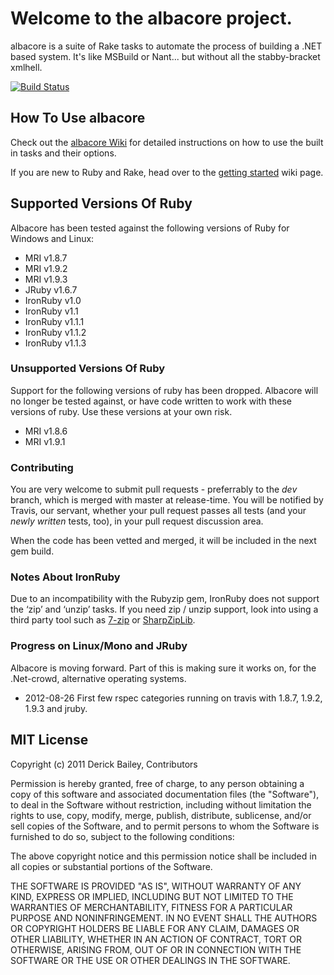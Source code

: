 # Welcome to the albacore project.

albacore is a suite of Rake tasks to automate the process of building a .NET based system. It's like MSBuild or Nant... but without all the stabby-bracket xmlhell.

[![Build Status](https://secure.travis-ci.org/Albacore/albacore.png?branch=dev)](http://travis-ci.org/Albacore/albacore)

## How To Use albacore

Check out the [albacore Wiki](https://github.com/Albacore/albacore/wiki) for detailed instructions on how to use the built in tasks and their options. 

If you are new to Ruby and Rake, head over to the [getting started](https://github.com/Albacore/albacore/wiki/Getting-Started) wiki page.

## Supported Versions Of Ruby

Albacore has been tested against the following versions of Ruby for Windows and Linux:

* MRI v1.8.7
* MRI v1.9.2
* MRI v1.9.3
* JRuby v1.6.7
* IronRuby v1.0
* IronRuby v1.1
* IronRuby v1.1.1
* IronRuby v1.1.2
* IronRuby v1.1.3

### Unsupported Versions Of Ruby

Support for the following versions of ruby has been dropped. Albacore will no longer be tested against, or have code written to work with these versions of ruby. Use these versions at your own risk.

* MRI v1.8.6
* MRI v1.9.1

### Contributing

You are very welcome to submit pull requests - preferrably to the *dev* branch, which is merged with master at release-time. You will be notified by Travis, our servant, whether your pull request passes all tests (and your *newly written* tests, too), in your pull request discussion area.

When the code has been vetted and merged, it will be included in the next gem build.

### Notes About IronRuby

Due to an incompatibility with the Rubyzip gem, IronRuby does not support the ‘zip’ and ‘unzip’ tasks. If you need zip / unzip support, look into using a third party tool such as [7-zip](http://7-zip.org) or [SharpZipLib](http://sharpdevelop.net/OpenSource/SharpZipLib/).

### Progress on Linux/Mono and JRuby

Albacore is moving forward. Part of this is making sure it works on, for the .Net-crowd,
alternative operating systems. 

 * 2012-08-26 First few rspec categories running on travis with 1.8.7, 1.9.2, 1.9.3 and jruby.

## MIT License

Copyright (c) 2011 Derick Bailey, Contributors

Permission is hereby granted, free of charge, to any person obtaining a copy
of this software and associated documentation files (the "Software"), to deal
in the Software without restriction, including without limitation the rights
to use, copy, modify, merge, publish, distribute, sublicense, and/or sell
copies of the Software, and to permit persons to whom the Software is
furnished to do so, subject to the following conditions:

The above copyright notice and this permission notice shall be included in
all copies or substantial portions of the Software.

THE SOFTWARE IS PROVIDED "AS IS", WITHOUT WARRANTY OF ANY KIND, EXPRESS OR
IMPLIED, INCLUDING BUT NOT LIMITED TO THE WARRANTIES OF MERCHANTABILITY,
FITNESS FOR A PARTICULAR PURPOSE AND NONINFRINGEMENT. IN NO EVENT SHALL THE
AUTHORS OR COPYRIGHT HOLDERS BE LIABLE FOR ANY CLAIM, DAMAGES OR OTHER
LIABILITY, WHETHER IN AN ACTION OF CONTRACT, TORT OR OTHERWISE, ARISING FROM,
OUT OF OR IN CONNECTION WITH THE SOFTWARE OR THE USE OR OTHER DEALINGS IN
THE SOFTWARE.
